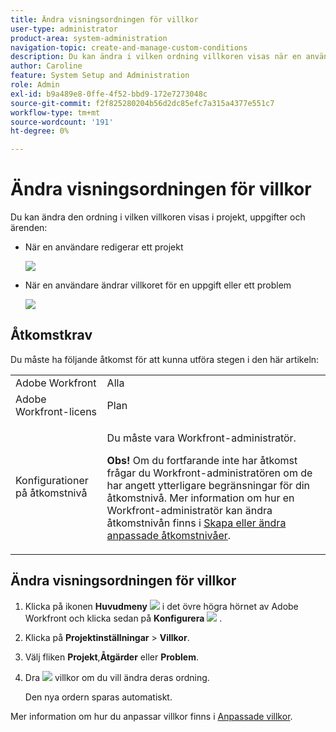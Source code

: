 ```yaml
---
title: Ändra visningsordningen för villkor
user-type: administrator
product-area: system-administration
navigation-topic: create-and-manage-custom-conditions
description: Du kan ändra i vilken ordning villkoren visas när en användare redigerar ett projekt eller ändrar villkoret för en uppgift eller ett problem.
author: Caroline
feature: System Setup and Administration
role: Admin
exl-id: b9a489e8-0ffe-4f52-bbd9-172e7273048c
source-git-commit: f2f825280204b56d2dc85efc7a315a4377e551c7
workflow-type: tm+mt
source-wordcount: '191'
ht-degree: 0%

---
```


# Ändra visningsordningen för villkor

Du kan ändra den ordning i vilken villkoren visas i projekt, uppgifter och ärenden:

* När en användare redigerar ett projekt

  ![](assets/change-condition-edit-project.png)

* När en användare ändrar villkoret för en uppgift eller ett problem

  ![](assets/change-conditions-list-dropdown-only.png)

## Åtkomstkrav

Du måste ha följande åtkomst för att kunna utföra stegen i den här artikeln:

<table style="table-layout:auto"> 
 <col> 
 <col> 
 <tbody> 
  <tr> 
   <td role="rowheader">Adobe Workfront</td> 
   <td>Alla</td> 
  </tr> 
  <tr> 
   <td role="rowheader">Adobe Workfront-licens</td> 
   <td>Plan</td> 
  </tr> 
  <tr> 
   <td role="rowheader">Konfigurationer på åtkomstnivå</td> 
   <td> <p>Du måste vara Workfront-administratör.</p> <p><b>Obs!</b> Om du fortfarande inte har åtkomst frågar du Workfront-administratören om de har angett ytterligare begränsningar för din åtkomstnivå. Mer information om hur en Workfront-administratör kan ändra åtkomstnivån finns i <a href="../../../administration-and-setup/add-users/configure-and-grant-access/create-modify-access-levels.md" class="MCXref xref">Skapa eller ändra anpassade åtkomstnivåer</a>.</p> </td> 
  </tr> 
 </tbody> 
</table>

## Ändra visningsordningen för villkor

1. Klicka på ikonen **Huvudmeny** ![](assets/main-menu-icon.png) i det övre högra hörnet av Adobe Workfront och klicka sedan på **Konfigurera** ![](assets/gear-icon-settings.png) .

1. Klicka på **Projektinställningar** > **Villkor**.

1. Välj fliken **Projekt**,**Åtgärder** eller **Problem**.

1. Dra ![](assets/move-icon---dots.png) villkor om du vill ändra deras ordning.

   Den nya ordern sparas automatiskt.

Mer information om hur du anpassar villkor finns i [Anpassade villkor](../../../administration-and-setup/customize-workfront/create-manage-custom-conditions/custom-conditions.md).
